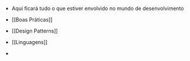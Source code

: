 
- Aqui ficará tudo o que estiver envolvido no mundo de desenvolvimento

- [[Boas Práticas]]
- [[Design Patterns]]
- [[Linguagens]]
-


